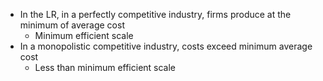 - In the LR, in a perfectly competitive industry, firms produce at the minimum of average cost
	- Minimum efficient scale
- In a monopolistic competitive industry, costs exceed minimum average cost
	- Less than minimum efficient scale